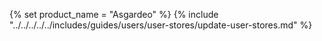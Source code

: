 {% set product_name = "Asgardeo" %}
{% include "../../../../../includes/guides/users/user-stores/update-user-stores.md" %}